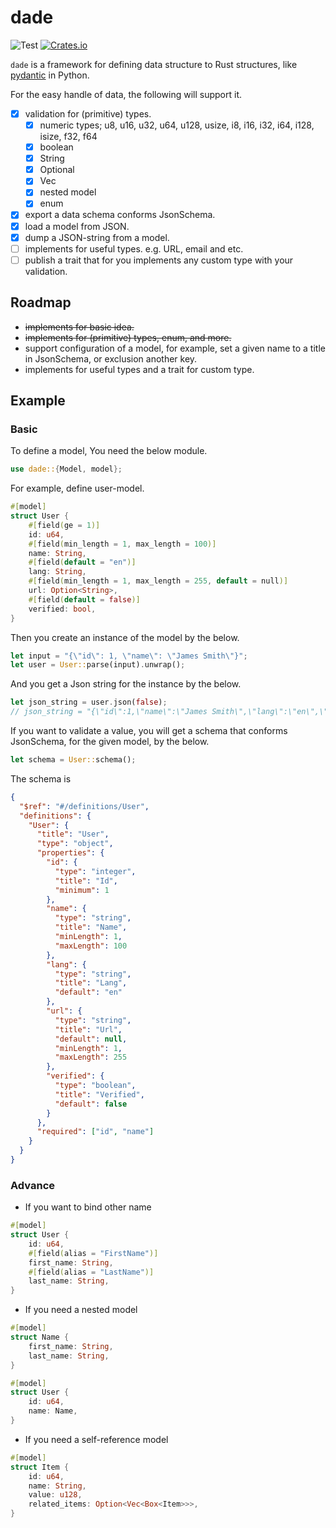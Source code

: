 # dade
![Test](https://github.com/odd12258053/dade/workflows/Test/badge.svg)
[![Crates.io](https://img.shields.io/crates/v/dade.svg)](https://crates.io/crates/dade)

`dade` is a framework for defining data structure to Rust structures, like [pydantic](https://pydantic-docs.helpmanual.io) in Python.

For the easy handle of data, the following will support it.
+ [x] validation for (primitive) types.
   + [x] numeric types; u8, u16, u32, u64, u128, usize, i8, i16, i32, i64, i128, isize, f32, f64
   + [x] boolean
   + [x] String
   + [x] Optional
   + [x] Vec
   + [x] nested model
   + [x] enum
+ [x] export a data schema conforms JsonSchema.
+ [x] load a model from JSON.
+ [x] dump a JSON-string from a model.
+ [ ] implements for useful types. e.g. URL, email and etc.
+ [ ] publish a trait that for you implements any custom type with your validation. 

## Roadmap
+ ~~implements for basic idea.~~
+ ~~implements for (primitive) types, enum, and more.~~
+ support configuration of a model, for example, set a given name to a title in JsonSchema, or exclusion another key.
+ implements for useful types and a trait for custom type.

## Example
### Basic
To define a model, You need the below module.

```rust
use dade::{Model, model};
```

For example, define user-model.
```rust
#[model]
struct User {
    #[field(ge = 1)]
    id: u64,
    #[field(min_length = 1, max_length = 100)]
    name: String,
    #[field(default = "en")]
    lang: String,
    #[field(min_length = 1, max_length = 255, default = null)]
    url: Option<String>,
    #[field(default = false)]
    verified: bool,
}
```

Then you create an instance of the model by the below.

```rust
let input = "{\"id\": 1, \"name\": \"James Smith\"}";
let user = User::parse(input).unwrap();
```

And you get a Json string for the instance by the below.
```rust
let json_string = user.json(false);
// json_string = "{\"id\":1,\"name\":\"James Smith\",\"lang\":\"en\",\"url\":null,\"verified\":false}"
```

If you want to validate a value, you will get a schema that conforms JsonSchema, for the given model, by the below.

```rust
let schema = User::schema();
```

The schema is 
```json
{
  "$ref": "#/definitions/User",
  "definitions": {
    "User": {
      "title": "User",
      "type": "object",
      "properties": {
        "id": {
          "type": "integer",
          "title": "Id",
          "minimum": 1
        },
        "name": {
          "type": "string",
          "title": "Name",
          "minLength": 1,
          "maxLength": 100
        },
        "lang": {
          "type": "string",
          "title": "Lang",
          "default": "en"
        },
        "url": {
          "type": "string",
          "title": "Url",
          "default": null,
          "minLength": 1,
          "maxLength": 255
        },
        "verified": {
          "type": "boolean",
          "title": "Verified",
          "default": false
        }
      },
      "required": ["id", "name"]
    }
  }
}
```


### Advance
* If you want to bind other name
```rust
#[model]
struct User {
    id: u64,
    #[field(alias = "FirstName")]
    first_name: String,
    #[field(alias = "LastName")]
    last_name: String,
}
```

* If you need a nested model 

```rust
#[model]
struct Name {
    first_name: String,
    last_name: String,
}

#[model]
struct User {
    id: u64,
    name: Name,
}
```

* If you need a self-reference model

```rust
#[model]
struct Item {
    id: u64,
    name: String,
    value: u128,
    related_items: Option<Vec<Box<Item>>>,
}
```
